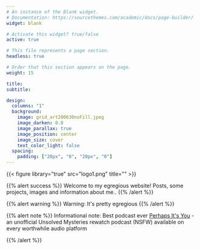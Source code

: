 ```yaml
---
# An instance of the Blank widget.
# Documentation: https://sourcethemes.com/academic/docs/page-builder/
widget: blank

# Activate this widget? true/false
active: true

# This file represents a page section.
headless: true

# Order that this section appears on the page.
weight: 15

title:
subtitle:

design:
  columns: "1"
  background:
    image: grid_art200630noFill.jpeg
    image_darken: 0.0
    image_parallax: true
    image_position: center
    image_size: cover
    text_color_light: false
  spacing:
    padding: ["20px", "0", "20px", "0"]
---
```


{{< figure library="true" src="logo1.png" title="" >}}

{{% alert success %}}
Welcome to my egregious website! Posts, some projects, images and information about me..
{{% /alert %}}

{{% alert warning %}}
Warning: It's pretty egregious
{{% /alert %}}

{{% alert note %}}
Informational note: Best podcast ever [Perhaps It's You](https://perhapsitsyou.wordpress.com/) - an unofficial Unsolved Mysteries rewatch podcast (NSFW) available on every worthwhile audio platform

{{% /alert %}}

